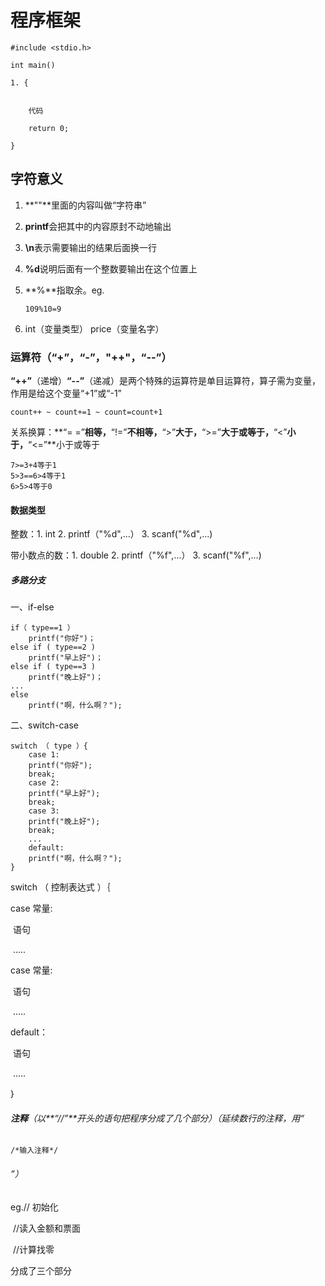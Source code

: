 # **程序框架**

```
#include <stdio.h>

int main()

1. {


​    代码

​    return 0;

}
```



## **字符意义**

1. **""**里面的内容叫做“字符串”

2. **printf**会把其中的内容原封不动地输出

3. **\n**表示需要输出的结果后面换一行

4. **%d**说明后面有一个整数要输出在这个位置上

5. **%**指取余。eg.

   ```
   109%10=9
   ```

   

6. int（变量类型） price（变量名字）<!--1️⃣变量需要一个名字，而名字是一种“标识符”，用来识别这个和那个的不同的名字；2️⃣构造规则：1.标识符只能由字母、数字和下划线组成；2.数字不可以出现在第一个位置上-->

### **运算符**（“+”，“-”，"++"，“--”）

**“++”**（递增）**“--”**（递减）是两个特殊的运算符是单目运算符，算子需为变量，作用是给这个变量“+1”或“-1”

```
count++ ~ count+=1 ~ count=count+1
```

关系换算：**“= =”**相等，**“!=”**不相等，**“>”**大于，**“>=”**大于或等于，**“<”**小于，**“<=”**小于或等于

<!--1️⃣所以的关系运算符的优先级比算术运算的低，但比赋值运算的高；2️⃣判断是否相等的==和!=的优先级比其他的低，而连续的关系运算是从左到右进行的-->

```
7>=3+4等于1
5>3==6>4等于1
6>5>4等于0
```

#### **数据类型**

整数：1. int 2. printf（"%d",...） 3. scanf("%d",...)

带小数点的数：1. double 2. printf（"%f",...） 3. scanf("%f",...)

##### **多路分支**

一、if-else	<!--该代码会使程序逐一往下判断是否与规定值相等相等就完成，否则继续往下判断-->

```
if（ type==1 ）
	printf("你好")；
else if ( type==2 )
	printf("早上好")；
else if ( type==3 )
	printf("晚上好")；
...
else
	printf("啊，什么啊？");
```

二、switch-case	<!--1️⃣该代码会使程序直接执行与规定值相等的条件句；2️⃣在执行完分支中的最后一条语句后，后面没有break，就好顺序执行到下面的case里去，知道遇到一个break，或者switch结束为止-->

```
switch （ type ）{
	case 1:
	printf("你好");
	break;
	case 2:
	printf("早上好");
	break;
	case 3:
	printf("晚上好");
	break;
	...
	default:
	printf("啊，什么啊？");
}
```

switch （ 控制表达式 ）｛<!--控制表达式只能是整数型的结果-->

case 常量:                           <!--常量可以是常数，也可以是常数计算的表达式-->

​    语句

​    .....

case 常量:

​     语句

​     .....

default：

​     语句

​     .....

｝

<!--1️⃣永远在if和else后面加上大括号；2️⃣default：当所有条件都不匹配就执行该条件-->

###### **注释**（以**“//”**开头的语句把程序分成了几个部分）（延续数行的注释，用“

```
/*输入注释*/
```

###### ”）

eg.// 初始化

​     //读入金额和票面

​     //计算找零

分成了三个部分

